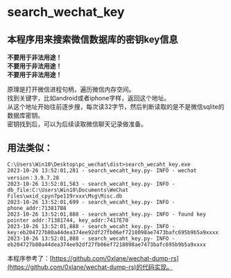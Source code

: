 # search_wechat_key
## 本程序用来搜索微信数据库的密钥key信息   
  
**不要用于非法用途！**  
**不要用于非法用途！**  
**不要用于非法用途！**  
  
原理是打开微信进程句柄，遍历微信内存空间。   
找到关键字，比如android或者iphone字样，返回这个地址。   
从这个地址开始往前逐步搜，每次读32字节，然后判断读取的是不是微信sqlite的数据库密钥。   
密钥找到后，可以为后续读取微信聊天记录做准备。   

## 用法类似：
```
C:\Users\Win10\Desktop\pc_wechat\dist>search_wecaht_key.exe  
2023-10-26 13:52:01,281 - search_wecaht_key.py- INFO - wechat version：3.9.7.28  
2023-10-26 13:52:01,583 - search_wecaht_key.py- INFO - db_file:C:\Users\Win10\Documents\WeChat Files\wxid_cpyn7pe119rxxx\Msg\Misc.db  
2023-10-26 13:52:01,699 - search_wecaht_key.py- INFO - phone_addr:713817B8  
2023-10-26 13:52:01,888 - search_wecaht_key.py- INFO - found key pointer addr:71381744, key_addr:7417E70  
2023-10-26 13:52:01,888 - search_wecaht_key.py- INFO - key:eb204727b80a44dea374ee92df27fb06ef7218098ae7473bafc695b9b5a9xxxx  
2023-10-26 13:52:01,888 - search_wecaht_key.py- INFO - eb204727b80a44dea374ee92df27fb06ef7218098ae7473bafc695b9b5a9xxxx  
 ```

本程序参考了：[https://github.com/0xlane/wechat-dump-rs](https://github.com/0xlane/wechat-dump-rs)的代码实现。
